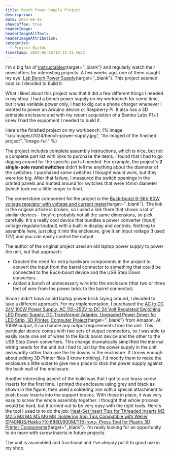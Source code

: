 ```yaml
---
title: Bench Power Supply Project
description: 
date: 2024-06-16
showCoffee: true
headerImage: 
headerImageAltText: 
headerImageAttribution: 
categories: 
  - Project Builds
timestamp: 2024-06-16T18:12:41.562Z
---
```


I'm a big fan of [Instructables](https://www.instructables.com/){target="_blank"} and regularly watch their newsletters for interesting projects. A few weeks ago, one of them caught my eye: [Lab Bench Power Supply](https://www.instructables.com/Lab-Bench-Power-Supply-1/){target="_blank"}. This project seemed cool so I decided to build it.

What I liked about this project was that it did a few different things I needed in my shop. I had a bench power supply on my workbench for some time, but it was variable power only, I had to dig out a phone charger whenever I wanted to power an Arduino device or Raspberry Pi. It also has a 3D printable enclosure and with my recent acquisition of a Bambu Labs P1s I knew I had the equipment I needed to build it.

Here's the finished project on my workbench: {% image "src/images/2024/bench-power-supply.jpg", "An imaged of the finished project", "image-full" %}

The project includes complete assembly instructions, which is nice, but not a complete part list with links to purchase the items. I found that I had to go digging around for the specific parts I needed. For example, the project's **2 single-pole round switches** didn't tell me anything about the diameter of the switches. I purchased some switches I thought would work, but they were too big. After that failure, I measured the switch openings in the printed panels and hunted around for switches that were 14mm diameter (which took me a little longer to find).

The cornerstone component for the project is the [Buck-boost 6-36V 80W voltage regulator with voltage and current meter](https://www.aliexpress.us/w/wholesale-Buck%2525252dboost-6%2525252d36V-80W-voltage-regulator-with-voltag.html?spm=a2g0o.home.search.0){target="_blank"}. The link in the original article is broken, so I used a link there that shows a lot of similar devices - they're probably not all the same dimensions, so pick carefully. It's a really cool device that bundles a power converter (input) voltage regulator(output) with a built-in display and controls. Nothing to assemble here, just plug it into the enclosure, give it an input voltage (I used 12V) and you can easily control the output.

The author of the original project used an old laptop power supply to power the unit, but that approach:

+ Created the need for extra hardware components in the project to convert the input from the barrel connector to something that could be connected to the Buck-boost device and the USB Step Down converters. 
+ Added a bunch of unnecessary wire into the enclosure (that two or three feet of wire from the power brick to the barrel connector).

Since I didn't have an old laptop power brick laying around, I decided to take a different approach. For my implementation, I purchased the [AC to DC 24V 100W Power Supply, AC 110~250V to DC 24 Volt Regulated Switching LED Power Supply, DC Transformer Adapter, Upgraded Power Driver for LED Strip, 3D Printer, Computer Project](https://www.amazon.com/dp/B0CBP73PWZ){target="_blank"} from Amazon. At 100W output, it can handle any output requirements from the unit. This particular device comes with two sets of output connectors, so I was able to easily route one set of wires to the Buck boost device and the other to the USB Step Down converters. This change dramatically simplified the internal wiring needs for the unit but I had to just lay the power supply in the unit awkwardly rather than use the tie downs in the enclosure.  If I knew enough about editing 3D Printer files (I know nothing), I'd modify them to make the enclosure a little wider to give me a place to stick the power supply against the back wall of the enclosure.

Another interesting aspect of the build was that I got to use brass screw inserts for the first time. I printed the enclosure using grey and black as shown in the figure, then used a soldering iron with a special attachment to push brass inserts into the support braces. With those in place, it was very easy to screw the whole assembly together. I thought that whole process would be hard, but it turned out to be very easy with the right tools. Here's the tool I used to to do the job: [Heat-Set Insert Tips for Threaded Inserts M2 M2.5 M3 M4 M5 M6 M8, Soldering Iron Tips Compatible with Weller SP40NUS/Hakko FX-888D/900M/T18 Irons- Press Tool for Plastic 3D Printer Components](https://www.amazon.com/gp/product/B0CS662NVK){target="_blank"}. I'm really looking for an opportunity to do more with screw inserts in future projects.

The unit is assembled and functional and I've already put it to good use in my shop.